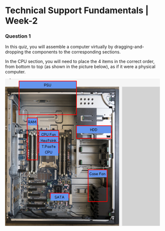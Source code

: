 # Technical Support Fundamentals | Week-2


### Question 1

In this quiz, you will assemble a computer virtually by dragging-and-dropping the components to the corresponding  sections.

In the CPU section, you will need to place the 4 items in the correct order, from bottom to top (as shown in the picture below), as if it were a physical computer.

![img](Computer.png)